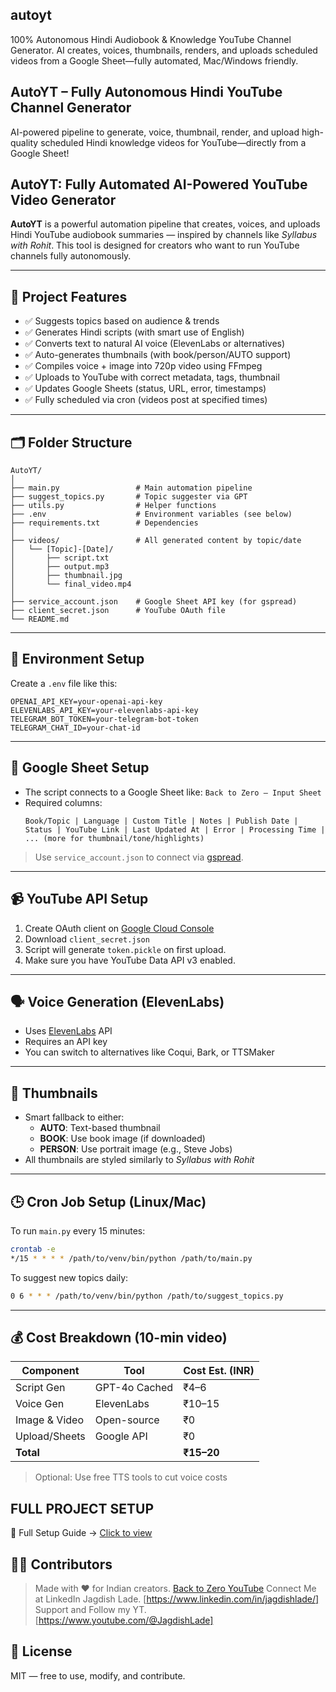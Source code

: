 ## autoyt
100% Autonomous Hindi Audiobook &amp; Knowledge YouTube Channel Generator. AI creates, voices, thumbnails, renders, and uploads scheduled videos from a Google Sheet—fully automated, Mac/Windows friendly.

## AutoYT – Fully Autonomous Hindi YouTube Channel Generator

AI-powered pipeline to generate, voice, thumbnail, render, and upload high-quality scheduled Hindi knowledge videos for YouTube—directly from a Google Sheet!

## AutoYT: Fully Automated AI-Powered YouTube Video Generator

**AutoYT** is a powerful automation pipeline that creates, voices, and uploads Hindi YouTube audiobook summaries — inspired by channels like *Syllabus with Rohit*. This tool is designed for creators who want to run YouTube channels fully autonomously.

---

## 🔧 Project Features

- ✅ Suggests topics based on audience & trends
- ✅ Generates Hindi scripts (with smart use of English)
- ✅ Converts text to natural AI voice (ElevenLabs or alternatives)
- ✅ Auto-generates thumbnails (with book/person/AUTO support)
- ✅ Compiles voice + image into 720p video using FFmpeg
- ✅ Uploads to YouTube with correct metadata, tags, thumbnail
- ✅ Updates Google Sheets (status, URL, error, timestamps)
- ✅ Fully scheduled via cron (videos post at specified times)

---

## 🗂️ Folder Structure

```
AutoYT/
│
├── main.py                 # Main automation pipeline
├── suggest_topics.py       # Topic suggester via GPT
├── utils.py                # Helper functions
├── .env                    # Environment variables (see below)
├── requirements.txt        # Dependencies
│
├── videos/                 # All generated content by topic/date
│   └── [Topic]-[Date]/
│       ├── script.txt
│       ├── output.mp3
│       ├── thumbnail.jpg
│       └── final_video.mp4
│
├── service_account.json    # Google Sheet API key (for gspread)
├── client_secret.json      # YouTube OAuth file
└── README.md
```

---

## 🔐 Environment Setup

Create a `.env` file like this:

```
OPENAI_API_KEY=your-openai-api-key
ELEVENLABS_API_KEY=your-elevenlabs-api-key
TELEGRAM_BOT_TOKEN=your-telegram-bot-token
TELEGRAM_CHAT_ID=your-chat-id
```

---

## 📗 Google Sheet Setup

- The script connects to a Google Sheet like:
  `Back to Zero – Input Sheet`
- Required columns:
  ```
  Book/Topic | Language | Custom Title | Notes | Publish Date | Status | YouTube Link | Last Updated At | Error | Processing Time | ... (more for thumbnail/tone/highlights)
  ```

> Use `service_account.json` to connect via [gspread](https://docs.gspread.org/en/latest/).

---

## 📹 YouTube API Setup

1. Create OAuth client on [Google Cloud Console](https://console.cloud.google.com)
2. Download `client_secret.json`
3. Script will generate `token.pickle` on first upload.
4. Make sure you have YouTube Data API v3 enabled.

---

## 🗣️ Voice Generation (ElevenLabs)

- Uses [ElevenLabs](https://www.elevenlabs.io) API
- Requires an API key
- You can switch to alternatives like Coqui, Bark, or TTSMaker

---

## 📸 Thumbnails

- Smart fallback to either:
  - **AUTO**: Text-based thumbnail
  - **BOOK**: Use book image (if downloaded)
  - **PERSON**: Use portrait image (e.g., Steve Jobs)
- All thumbnails are styled similarly to *Syllabus with Rohit*

---

## 🕒 Cron Job Setup (Linux/Mac)

To run `main.py` every 15 minutes:

```bash
crontab -e
*/15 * * * * /path/to/venv/bin/python /path/to/main.py
```

To suggest new topics daily:

```bash
0 6 * * * /path/to/venv/bin/python /path/to/suggest_topics.py
```

---

## 💰 Cost Breakdown (10-min video)

| Component        | Tool         | Cost Est. (INR) |
|------------------|--------------|-----------------|
| Script Gen       | GPT-4o Cached| ₹4–6            |
| Voice Gen        | ElevenLabs   | ₹10–15          |
| Image & Video    | Open-source  | ₹0              |
| Upload/Sheets    | Google API   | ₹0              |
| **Total**        |              | **₹15–20**      |

> Optional: Use free TTS tools to cut voice costs

## FULL PROJECT SETUP

📘 Full Setup Guide → [Click to view](./FULL_PROJECT_SETUP.md)


## 👨‍💻 Contributors
> Made with ❤️ for Indian creators. [Back to Zero YouTube](https://youtube.com/@backtozero9378)
> Connect Me at LinkedIn Jagdish Lade. [https://www.linkedin.com/in/jagdishlade/]
> Support and Follow my YT. [https://www.youtube.com/@JagdishLade]

## 📜 License

MIT — free to use, modify, and contribute.